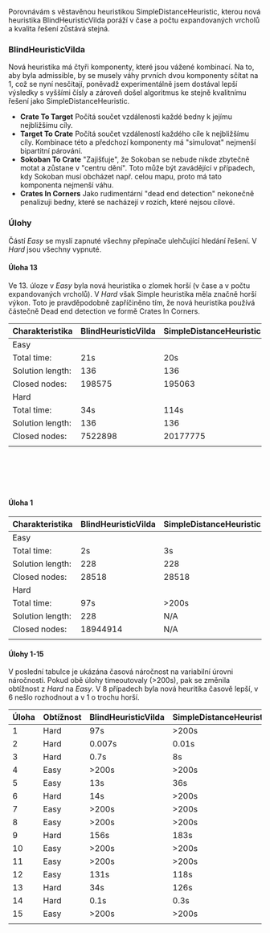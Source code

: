 Porovnávám s věstavěnou heuristikou SimpleDistanceHeuristic, kterou nová heuristika BlindHeuristicVilda poráží v čase a počtu expandovaných vrcholů a kvalita řešení zůstává stejná.

### BlindHeuristicVilda

Nová heuristika má čtyři komponenty, které jsou vážené kombinací. Na to, aby byla admissible, by se musely váhy prvních dvou komponenty sčítat na 1, což se nyní nesčítají, poněvadž experimentálně jsem dostával lepší výsledky s vyššími čísly a zároveň došel algoritmus ke stejně kvalitnímu řešení jako SimpleDistanceHeuristic.  

- __Crate To Target__ Počítá součet vzdálenosti každé bedny k jejímu nejbližšímu cíly.
- __Target To Crate__ Počítá součet vzdáleností každého cíle k nejbližšímu cíly. Kombinace této a předchozí komponenty má "simulovat" nejmenší bipartitní párování.
- __Sokoban To Crate__ "Zajišťuje", že Sokoban se nebude nikde zbytečně motat a zůstane v "centru dění". Toto může být zavádějící v případech, kdy Sokoban musí obcházet např. celou mapu, proto má tato komponenta nejmenší váhu.
- __Crates In Corners__ Jako rudimentární "dead end detection" nekonečně penalizuji bedny, které se nacházejí v rozích, které nejsou cílové.

### Úlohy

Částí _Easy_ se myslí zapnuté všechny přepínače ulehčující hledání řešení. V _Hard_ jsou všechny vypnuté.

#### Úloha 13

Ve 13. úloze v _Easy_ byla nová heuristika o zlomek horší (v čase a v počtu expandovaných vrcholů). V _Hard_ však Simple heuristika měla značně horší výkon. Toto je pravděpodobně zapříčiněno tím, že nová heuristika používá částečně Dead end detection ve formě Crates In Corners.

| Charakteristika | BlindHeuristicVilda | SimpleDistanceHeuristic |
|-----------------|-------|--------|
| Easy |
| Total time: | 21s | 20s |
| Solution length: | 136 | 136 |
| Closed nodes: | 198575 | 195063 |
| Hard | 
| Total time: | 34s | 114s |
| Solution length: | 136 | 136 |
| Closed nodes: | 7522898 | 20177775 |
||

<br>
<br>
<br>
<br>

#### Úloha 1

| Charakteristika | BlindHeuristicVilda | SimpleDistanceHeuristic |
|-----------------|-------|--------|
| Easy |
| Total time: | 2s | 3s |
| Solution length: | 228 | 228 |
| Closed nodes: | 28518 | 28518 |
| Hard | 
| Total time: | 97s | >200s |
| Solution length: | 228 | N/A |
| Closed nodes: | 18944914 | N/A |
||

#### Úlohy 1-15

V poslední tabulce je ukázána časová náročnost na variabilní úrovni náročnosti. Pokud obě úlohy timeoutovaly (>200s), pak se změnila obtížnost z _Hard_ na _Easy_. V 8 případech byla nová heuritika časově lepší, v 6 nešlo rozhodnout a v 1 o trochu horší.

| Úloha | Obtížnost | BlindHeuristicVilda | SimpleDistanceHeuristic |
|-------|-----------|---------------------|-------------------------|
| 1 | Hard | 97s | >200s |
| 2 | Hard | 0.007s | 0.01s |
| 3 | Hard | 0.7s | 8s | 
| 4 | Easy | >200s | >200s | 
| 5 | Easy | 13s | 36s | 
| 6 | Hard | 14s | >200s | 
| 7 | Easy | >200s | >200s | 
| 8 | Easy | >200s | >200s |
| 9 | Hard | 156s | 183s |
| 10 | Easy | >200s | >200s |
| 11 | Easy | >200s | >200s |
| 12 | Easy | 131s | 118s |
| 13 | Hard | 34s | 126s |
| 14 | Hard | 0.1s | 0.3s |
| 15 | Easy | >200s | >200s |
||
